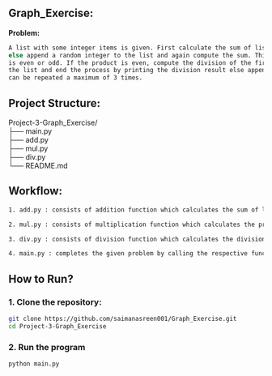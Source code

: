 ﻿## Graph_Exercise:
**Problem:**
```bash
A list with some integer items is given. First calculate the sum of list items. If the sum is even perform the multiplication of the list items,
else append a random integer to the list and again compute the sum. This process is repeated a maximum of 3 times. Now, check whether the product
is even or odd. If the product is even, compute the division of the first and last item. Also if the last item is 0, return the first element of
the list and end the process by printing the division result else append a random integer to the list and again compute the product. This process
can be repeated a maximum of 3 times.
```

## Project Structure:
Project-3-Graph_Exercise/<br>
├── main.py <br>
├── add.py <br>
├── mul.py<br>
├── div.py <br>
└── README.md 

## Workflow:
```bash
1. add.py : consists of addition function which calculates the sum of list items.
```

```bash
2. mul.py : consists of multiplication function which calculates the product of list items.
```
```bash
3. div.py : consists of division function which calculates the division of first and last list item.
```
```bash
4. main.py : completes the given problem by calling the respective functions.
```
## How to Run?
### 1. Clone the repository:
```bash
git clone https://github.com/saimanasreen001/Graph_Exercise.git
cd Project-3-Graph_Exercise
```
### 2. Run the program
```bash
python main.py
```
